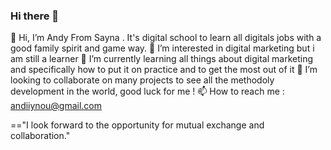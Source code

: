 ### Hi there 👋

👋 Hi, I’m Andy From Sayna . It's digital school to learn all digitals jobs with a good family spirit and game way.
👀 I’m interested in digital marketing but i am still a learner 
🌱 I’m currently learning all things about digital marketing  and specifically how to put it on practice and to get the most out of it 
💞️ I’m looking to collaborate on many projects to see all the methodoly development in the world, good luck for me !
📫 How to reach me : andiiynou@gmail.com



=="I look forward to the opportunity for mutual exchange and collaboration."
